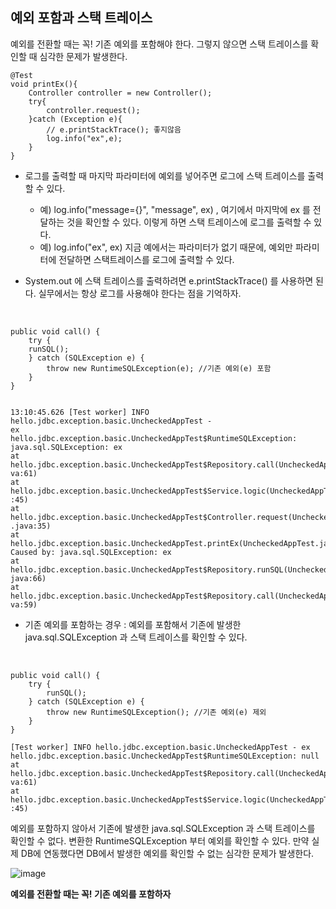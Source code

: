 ## 예외 포함과 스택 트레이스

예외를 전환할 때는 꼭! 기존 예외를 포함해야 한다. 그렇지 않으면 스택 트레이스를 확인할 때 심각한 문제가 발생한다.


```
@Test
void printEx(){
    Controller controller = new Controller();
    try{
        controller.request();
    }catch (Exception e){
        // e.printStackTrace(); 좋지않음
        log.info("ex",e);
    }
}
```
- 로그를 출력할 때 마지막 파라미터에 예외를 넣어주면 로그에 스택 트레이스를 출력할 수 있다.
    - 예) log.info("message={}", "message", ex) , 여기에서 마지막에 ex 를 전달하는 것을 확인할 수 있다. 이렇게 하면 스택 트레이스에 로그를 출력할 수 있다.
    - 예) log.info("ex", ex) 지금 예에서는 파라미터가 없기 때문에, 예외만 파라미터에 전달하면 스택트레이스를 로그에 출력할 수 있다.

- System.out 에 스택 트레이스를 출력하려면 e.printStackTrace() 를 사용하면 된다. 실무에서는 항상 로그를 사용해야 한다는 점을 기억하자.

<br>

```
public void call() {
    try {
    runSQL();
    } catch (SQLException e) {
        throw new RuntimeSQLException(e); //기존 예외(e) 포함
    }
}


13:10:45.626 [Test worker] INFO hello.jdbc.exception.basic.UncheckedAppTest - 
ex
hello.jdbc.exception.basic.UncheckedAppTest$RuntimeSQLException: 
java.sql.SQLException: ex
at 
hello.jdbc.exception.basic.UncheckedAppTest$Repository.call(UncheckedAppTest.ja
va:61)
at 
hello.jdbc.exception.basic.UncheckedAppTest$Service.logic(UncheckedAppTest.java
:45)
at 
hello.jdbc.exception.basic.UncheckedAppTest$Controller.request(UncheckedAppTest
.java:35)
at 
hello.jdbc.exception.basic.UncheckedAppTest.printEx(UncheckedAppTest.java:24)
Caused by: java.sql.SQLException: ex
at 
hello.jdbc.exception.basic.UncheckedAppTest$Repository.runSQL(UncheckedAppTest.
java:66)
at 
hello.jdbc.exception.basic.UncheckedAppTest$Repository.call(UncheckedAppTest.ja
va:59)
```
- 기존 예외를 포함하는 경우 : 예외를 포함해서 기존에 발생한 java.sql.SQLException 과 스택 트레이스를 확인할 수 있다.


<br>

```
public void call() {
    try {
        runSQL();
    } catch (SQLException e) {
        throw new RuntimeSQLException(); //기존 예외(e) 제외
    }
}

[Test worker] INFO hello.jdbc.exception.basic.UncheckedAppTest - ex
hello.jdbc.exception.basic.UncheckedAppTest$RuntimeSQLException: null
at 
hello.jdbc.exception.basic.UncheckedAppTest$Repository.call(UncheckedAppTest.ja
va:61)
at 
hello.jdbc.exception.basic.UncheckedAppTest$Service.logic(UncheckedAppTest.java
:45)
```

예외를 포함하지 않아서 기존에 발생한 java.sql.SQLException 과 스택 트레이스를 확인할 수 없다. 변환한 RuntimeSQLException 부터 예외를 확인할 수 있다. 만약 실제 DB에 연동했다면 DB에서 발생한 예외를 확인할 수 없는 심각한 문제가 발생한다.

![image](https://github.com/zeunxx/Inflearn-Spring-RoadMap/assets/81572478/9b54e7e8-0523-40b2-82ba-bd01e7e2b9ca)



**예외를 전환할 때는 꼭! 기존 예외를 포함하자**